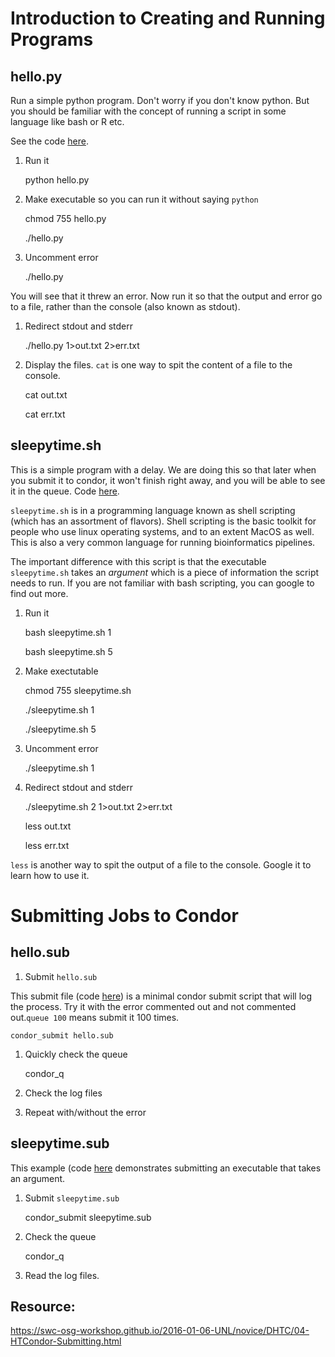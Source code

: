# Introduction to Creating and Running Programs

## hello.py

Run a simple python program. Don't worry if you don't know python. But you 
should be familiar with the concept of running a script in some language like 
bash or R etc.

See the code [here](http://gitlab.bcore.ohsu.edu/ohsu/simple-condor-intro/blob/master/hello.py).

1. Run it

    python hello.py
    
1. Make executable so you can run it without saying `python`

    chmod 755 hello.py
    
    ./hello.py

1. Uncomment error 

    ./hello.py
    
  You will see that it threw an error. Now run it so that the output and error 
  go to a file, rather than the console (also known as stdout).

1. Redirect stdout and stderr

    ./hello.py 1>out.txt 2>err.txt
    
1. Display the files. `cat` is one way to spit the content of a file to the console.
    
    cat out.txt
    
    cat err.txt
    
## sleepytime.sh

This is a simple program with a delay. We are doing this so that later when you 
submit it to condor, it won't finish right away, and you will be able to see it 
in the queue. Code [here](http://gitlab.bcore.ohsu.edu/ohsu/simple-condor-intro/blob/master/sleepytime.sh).

`sleepytime.sh` is in a programming language known as shell scripting (which has 
an assortment of flavors). Shell scripting is the basic toolkit for people who 
use linux operating systems, and to an extent MacOS as well. This is also a very 
common language for running bioinformatics pipelines.

The important difference with this script is that the executable `sleepytime.sh` 
takes an _argument_ which is a piece of information the script needs to run. If 
you are not familiar with bash scripting, you can google to find out more.

1. Run it

    bash sleepytime.sh 1
    
    bash sleepytime.sh 5
    
1. Make exectutable

    chmod 755 sleepytime.sh
    
    ./sleepytime.sh 1
    
    ./sleepytime.sh 5
    
1. Uncomment error

    ./sleepytime.sh 1
    
1. Redirect stdout and stderr

    ./sleepytime.sh 2 1>out.txt 2>err.txt
    
    less out.txt
    
    less err.txt
    
`less` is another way to spit the output of a file to the console. Google it to 
learn how to use it.
    
# Submitting Jobs to Condor

## hello.sub

1. Submit `hello.sub`

  This submit file (code [here](hello.sub)) is a minimal condor submit script 
  that will log the process. Try it with the error commented out and not 
  commented out.`queue 100` means submit it 100 times. 

    condor_submit hello.sub

1. Quickly check the queue

    condor_q
    
1. Check the log files

1. Repeat with/without the error

## sleepytime.sub

This example (code [here](sleepytime.sub) demonstrates submitting an executable that takes an argument.

1. Submit `sleepytime.sub`

    condor_submit sleepytime.sub

1. Check the queue

    condor_q
    
1. Read the log files.


## Resource:

https://swc-osg-workshop.github.io/2016-01-06-UNL/novice/DHTC/04-HTCondor-Submitting.html